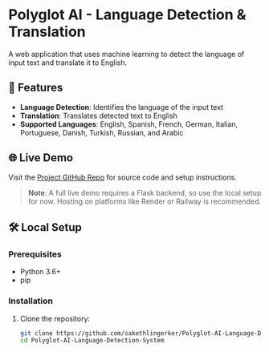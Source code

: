 # Polyglot AI - Language Detection & Translation

A web application that uses machine learning to detect the language of input text and translate it to English.

## 🚀 Features

- **Language Detection**: Identifies the language of the input text
- **Translation**: Translates detected text to English
- **Supported Languages**: English, Spanish, French, German, Italian, Portuguese, Danish, Turkish, Russian, and Arabic

## 🌐 Live Demo

Visit the [Project GitHub Repo](https://github.com/sakethlingerker/Polyglot-AI-Language-Detection-System) for source code and setup instructions.

> **Note**: A full live demo requires a Flask backend, so use the local setup for now. Hosting on platforms like Render or Railway is recommended.

## 🛠️ Local Setup

### Prerequisites

- Python 3.6+
- pip

### Installation

1. Clone the repository:
   ```bash
   git clone https://github.com/sakethlingerker/Polyglot-AI-Language-Detection-System.git
   cd Polyglot-AI-Language-Detection-System
